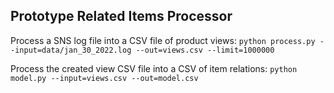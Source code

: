 Prototype Related Items Processor
---

Process a SNS log file into a CSV file of product views:
`python process.py --input=data/jan_30_2022.log --out=views.csv --limit=1000000`

Process the created view CSV file into a CSV of item relations: 
`python model.py --input=views.csv --out=model.csv`
